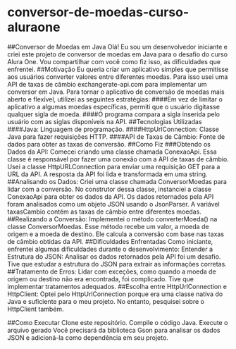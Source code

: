 # conversor-de-moedas-curso-aluraone

##Conversor de Moedas em Java
Olá! Eu sou um desenvolvedor iniciante e criei este projeto de conversor de moedas em Java para o desafio do  curso Alura One. Vou compartilhar com você como fiz isso, as dificuldades que enfrentei.
##Motivação
Eu queria criar um aplicativo simples que permitisse aos usuários converter valores entre diferentes moedas. Para isso usei uma API de taxas de câmbio exchangerate-api.com para implementar um conversor em Java. Para tornar o aplicativo de conversão de moedas mais aberto e flexível, utilizei as seguintes estratégias:
####Em vez de limitar o aplicativo a algumas moedas específicas, permiti que o usuário digitasse qualquer sigla de moeda.
####O programa compara a sigla inserida pelo usuário com as siglas disponíveis na API.
##Tecnologias Utilizadas
####Java: Linguagem de programação.
####HttpUrlConnection: Classe Java para fazer requisições HTTP.
####API de Taxas de Câmbio: Fonte de dados para obter as taxas de conversão.
##Como Fiz
###Obtendo os Dados da API:
Comecei criando uma classe chamada ConexaoApi. Essa classe é responsável por fazer uma conexão com a API de taxas de câmbio.
Usei a classe HttpURLConnection para enviar uma requisição GET para a URL da API.
A resposta da API foi lida e transformada em uma string.
##Analisando os Dados:
Criei uma classe chamada ConversorMoedas para lidar com a conversão.
No construtor dessa classe, instanciei a classe ConexaoApi para obter os dados da API.
Os dados retornados pela API foram analisados como um objeto JSON usando o JsonParser.
A variável taxasCambio contém as taxas de câmbio entre diferentes moedas.
##Realizando a Conversão:
Implementei o método converterMoeda() na classe ConversorMoedas.
Esse método recebe um valor, a moeda de origem e a moeda de destino.
Ele calcula a conversão com base nas taxas de câmbio obtidas da API.
##Dificuldades Enfrentadas
Como iniciante, enfrentei algumas dificuldades durante o desenvolvimento:
Entender a Estrutura do JSON:
Analisar os dados retornados pela API foi um desafio. Tive que estudar a estrutura do JSON para extrair as informações corretas.
##Tratamento de Erros:
Lidar com exceções, como quando a moeda de origem ou destino não era encontrada, foi complicado. Tive que implementar tratamentos adequados.
##Escolha entre HttpUrlConnection e HttpClient:
Optei pelo HttpUrlConnection porque era uma classe nativa do Java e suficiente para o meu projeto. No entanto, pesquisei sobre o HttpClient também.

##Como Executar
Clone este repositório.
Compile o código Java.
Execute o arquivo gerado
Você precisará da biblioteca Gson para analisar os dados JSON e adicioná-la como dependência em seu projeto.

